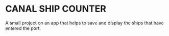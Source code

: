 #  CANAL SHIP COUNTER
 A small project on an app that helps to save and display the ships that have entered the port.
 
